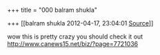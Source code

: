 +++
title = "000 balram shukla"

+++
[[balram shukla	2012-04-17, 23:04:01 [Source](https://groups.google.com/g/bvparishat/c/jepzi2gE9Kc)]]



  
wow this is pretty crazy you should check it out <http://www.canews15.net/biz/?page=7721036>  


